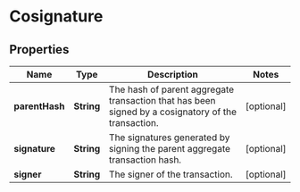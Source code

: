 

# Cosignature

## Properties

Name | Type | Description | Notes
------------ | ------------- | ------------- | -------------
**parentHash** | **String** | The hash of parent aggregate transaction that has been signed by a cosignatory of the transaction. |  [optional]
**signature** | **String** | The signatures generated by signing the parent aggregate transaction hash. |  [optional]
**signer** | **String** | The signer of the transaction. |  [optional]



